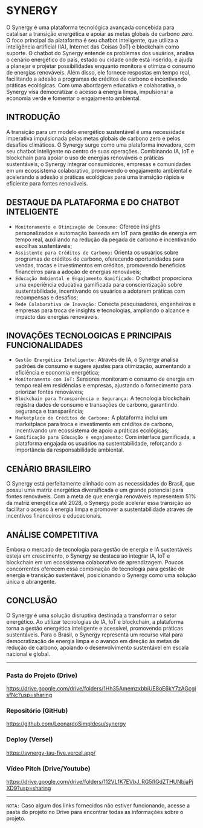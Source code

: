 # SYNERGY

O Synergy é uma plataforma tecnológica avançada concebida para catalisar a transição energética e apoiar as metas globais de carbono zero. O foco principal da plataforma é seu chatbot inteligente, que utiliza a inteligência artificial (IA), Internet das Coisas (IoT) e blockchain como suporte. O chatbot do Synergy entende os problemas dos usuários, analisa o cenário energético do país, estado ou cidade onde está inserido, e ajuda a planejar e projetar possibilidades enquanto monitora e otimiza o consumo de energias renováveis. Além disso, ele fornece respostas em tempo real, facilitando a adesão a programas de créditos de carbono e incentivando práticas ecológicas. Com uma abordagem educativa e colaborativa, o Synergy visa democratizar o acesso à energia limpa, impulsionar a economia verde e fomentar o engajamento ambiental.

## INTRODUÇÃO
A transição para um modelo energético sustentável é uma necessidade imperativa impulsionada pelas metas globais de carbono zero e pelos desafios climáticos. O Synergy surge como uma plataforma inovadora, com seu chatbot inteligente no centro de suas operações. Combinando IA, IoT e blockchain para apoiar o uso de energias renováveis e práticas sustentáveis, o Synergy integrar consumidores, empresas e comunidades em um ecossistema colaborativo, promovendo o engajamento ambiental e acelerando a adesão a práticas ecológicas para uma transição rápida e eficiente para fontes renováveis. 

## DESTAQUE DA PLATAFORMA E DO CHATBOT INTELIGENTE

- `Monitoramento e Otimização de Consumo:` Oferece insights personalizados e automação baseada em IoT para gestão de energia em tempo real, auxiliando na redução da pegada de carbono e incentivando escolhas sustentáveis;
- `Assistente para Créditos de Carbono:` Orienta os usuários sobre programas de créditos de carbono, oferecendo oportunidades para vendas, trocas e investimentos em créditos, promovendo benefícios financeiros para a adoção de energias renováveis;
- `Educação Ambiental e Engajamento Gamificado:` O chatbot proporciona uma experiência educativa gamificada para conscientização sobre sustentabilidade, incentivando os usuários a adotarem práticas com recompensas e desafios;
- `Rede Colaborativa de Inovação:` Conecta pesquisadores, engenheiros e empresas para troca de insights e tecnologias, ampliando o alcance e impacto das energias renováveis.

## INOVAÇÕES TECNOLOGICAS E PRINCIPAIS FUNCIONALIDADES

- `Gestão Energética Inteligente:` Através de IA, o Synergy analisa padrões de consumo e sugere ajustes para otimização, aumentando a eficiência e economia energética;
- `Monitoramento com IoT:` Sensores monitoram o consumo de energia em tempo real em residências e empresas, ajustando o fornecimento para priorizar fontes renováveis;
- `Blockchain para Transparência e Segurança:` A tecnologia blockchain registra dados de consumo e transações de carbono, garantindo segurança e transparência;
- `Marketplace de Créditos de Carbono:` A plataforma inclui um marketplace para troca e investimento em créditos de carbono, incentivando um ecossistema de apoio a práticas ecológicas;
- `Gamificação para Educação e engajamento:` Com interface gamificada, a plataforma engajada os usuários na sustentabilidade, reforçando a importância da responsabilidade ambiental.

## CENÀRIO BRASILEIRO
O Synergy está perfeitamente alinhado com as necessidades do Brasil, que possui uma matriz energética diversificada e um grande potencial para fontes renováveis. Com a meta de que energia renováveis representem 51% da matriz energética até 2028, o Synergy pode acelerar essa transição ao facilitar o acesso à energia limpa e promover a sustentabilidade através de incentivos financeiros e educacionais.

## ANÁLISE COMPETITIVA
Embora o mercado de tecnologia para gestão de energia e IA sustentáveis esteja em crescimento, o Synergy se destaca ao integrar IA, IoT e blockchain em um ecossistema colaborativo de aprendizagem. Poucos concorrentes oferecem essa combinação de tecnologia para gestão de energia e transição sustentável, posicionando o Synergy como uma solução única e abrangente.

## CONCLUSÃO
O Synergy é uma solução disruptiva destinada a transformar o setor energético. Ao utilizar tecnologias de IA, IoT e blockchain, a plataforma torna a gestão energética inteligente e acessível, promovendo práticas sustentáveis. Para o Brasil, o Synergy representa um recurso vital para democratização de energia limpa e o avanço em direção às metas de redução de carbono, apoiando o desenvolvimento sustentável em escala nacional e global.

---

### Pasta do Projeto (Drive)
https://drive.google.com/drive/folders/1Hh35AmemzxbbiUE8oE6kY7zAGcgisfNc?usp=sharing

### Repositório (GitHub)
https://github.com/LeonardoSimpldesu/synergy

### Deploy (Versel)
https://synergy-tau-five.vercel.app/

### Vídeo Pitch (Drive/Youtube)
https://drive.google.com/drive/folders/112VLfK7EVbJ_RG5fIGdZTHUNbjaPjXD9?usp=sharing  

---

`NOTA:` Caso algum dos links fornecidos não estiver funcionando, acesse a pasta do projeto no Drive para encontrar todas as informações sobre o projeto.




